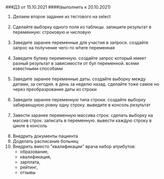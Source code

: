 
###ДЗ от 15.10.2021
####(выполнить к 20.10.2021)

1. Делаем второе задание из тестового на select
   <br/><br/>
2. Сделайте выборку одного поля из таблицы. запишите результат в переменную: строковую и числовую
   <br/><br/>
3. Заведите заранее переменные для участия в запросе. создайте запрос на получение чего-то where переменная
   <br/><br/>
4. Заведите булеву переменную. создайте запрос который имеет разный результат в зависимости от бул переменной. всеми известными способами
   <br/><br/>
5. Заведите заранее переменные даты. создайте выборку между датами, за сегодня. в день за неделю назад. сделайте тоже самое но через преобразрование даты из строки
   <br/><br/>
6. Заведите заранее переменную типа строки. создайте выборку забирающуюю ровну одну строку. выведите в консоль результат
   <br/><br/>
7. Завести заранее переменную массива строк. сделать выборку на массив строк. записать в переменную. вывести каждую строку в цикле в консоль
   <br/><br/>
8. Внедрить документы пациента
9. Доделать расписание больниц
10. Внедрить вместо "квалификации" врача набор атрибутов:
    - образование,
    - квалификация, 
    - зарплата, 
    - рейтинг, 
    - отзывы
